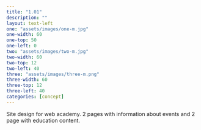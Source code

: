 ```yaml
---
title: "1.01"
description: ""
layout: text-left
one: "assets/images/one-m.jpg"
one-width: 60
one-top: 50
one-left: 0
two: "assets/images/two-m.jpg"
two-width: 60
two-top: 12
two-left: 40
three: "assets/images/three-m.png"
three-width: 60
three-top: 12
three-left: 40
categories: [concept]
---
```


Site design for web academy. 2 pages with information about events and 2 page with education content.